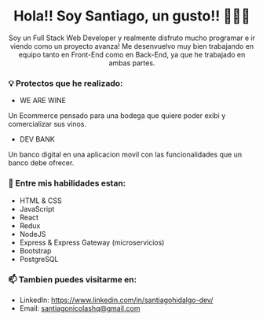 <div align="center">
  
# Hola!! Soy Santiago, un gusto!! 👋👋👋

Soy un Full Stack Web Developer y realmente disfruto mucho programar e ir viendo como un proyecto avanza! 
Me desenvuelvo muy bien trabajando en equipo tanto en Front-End como en Back-End, ya que he trabajado en ambas partes.



</div>

### 💡  Protectos que he realizado:

- WE ARE WINE

Un Ecommerce pensado para una bodega que quiere poder exibi y comercializar sus vinos.

- DEV BANK

Un banco digital en una aplicacion movil con las funcionalidades que un banco debe ofrecer.

### 🎨 Entre mis habilidades estan:
- HTML & CSS
- JavaScript
- React
- Redux
- NodeJS
- Express & Express Gateway (microservicios)
- Bootstrap
- PostgreSQL

### 📫 Tambien puedes visitarme en:
- LinkedIn: https://www.linkedin.com/in/santiagohidalgo-dev/
- Email: santiagonicolashq@gmail.com

